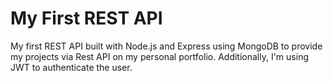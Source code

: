 # My First REST API


My first REST API built with Node.js and Express using MongoDB to provide my projects via Rest API on my personal portfolio. Additionally, I'm using JWT to authenticate the user. 
